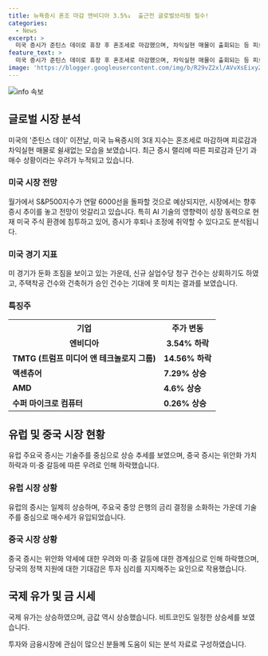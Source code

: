 ```yaml
---
title: 뉴욕증시 혼조 마감 엔비디아 3.5%↓  출근전 글로벌브리핑 필수!
categories:
  - News
excerpt: >
  미국 증시가 준틴스 데이로 휴장 후 혼조세로 마감했으며, 차익실현 매물이 출회되는 등 피로감이 누적된 상황이다. S&P500와 나스닥은 최고치를 경신하며 강세를 보이나 단기 과매수 상황으로 취약해 보인다. 또한, 미 경기의 둔화 조짐과 고용 및 주택 지표의 부진에 대한 우려가 늘고 있다. 특히, AI의 영향력이 증시에 침투하고 있다는 우려도 제기되고 있는 가운데, 과매수 구간이라는 우려도 있다. 유럽증시는 기술주를 중심으로 매수세가 유입되며 상승했으며, 중국 증시는 위안화 약세에 따른 우려로 하락했다. 유가와 금의 가격은 상승하고, 비트코인은 약간의 상승세를 보였다.
feature_text: >
  미국 증시가 준틴스 데이로 휴장 후 혼조세로 마감했으며, 차익실현 매물이 출회되는 등 피로감이 누적된 상황이다. S&P500와 나스닥은 최고치를 경신하며 강세를 보이나 단기 과매수 상황으로 취약해 보인다. 또한, 미 경기의 둔화 조짐과 고용 및 주택 지표의 부진에 대한 우려가 늘고 있다. 특히, AI의 영향력이 증시에 침투하고 있다는 우려도 제기되고 있는 가운데, 과매수 구간이라는 우려도 있다. 유럽증시는 기술주를 중심으로 매수세가 유입되며 상승했으며, 중국 증시는 위안화 약세에 따른 우려로 하락했다. 유가와 금의 가격은 상승하고, 비트코인은 약간의 상승세를 보였다.
image: 'https://blogger.googleusercontent.com/img/b/R29vZ2xl/AVvXsEixyZcFfHzMRdzZMjFBmAUKJYCLCGyLL1o632UiGVXcaFdKo_bkvkuCioo0uUKlGfBVcT3P84aROyZIXSBEx3Aw5nCQ3pTgDom1WDC4m8eifvWiAmWEEVb4x6G_l8C0QH225ldMjyaFvpxGEBGNO37VmDTDMHGhJPq73UglMfDca1-0aw/s1600/blogspot.png'
---
```


<p><img src="https://blogger.googleusercontent.com/img/b/R29vZ2xl/AVvXsEixyZcFfHzMRdzZMjFBmAUKJYCLCGyLL1o632UiGVXcaFdKo_bkvkuCioo0uUKlGfBVcT3P84aROyZIXSBEx3Aw5nCQ3pTgDom1WDC4m8eifvWiAmWEEVb4x6G_l8C0QH225ldMjyaFvpxGEBGNO37VmDTDMHGhJPq73UglMfDca1-0aw/s1600/blogspot.png" alt="info 속보" /></p>

<h2 data-ke-size="size26">글로벌 시장 분석</h2>

<p data-ke-size="size16">미국의 '준틴스 데이' 이전날, 미국 뉴욕증시의 3대 지수는 혼조세로 마감하며 피로감과 차익실현 매물로 쉴새없는 모습을 보였습니다. 최근 증시 랠리에 따른 피로감과 단기 과매수 상황이라는 우려가 누적되고 있습니다.</p>

<h3 data-ke-size="size24">미국 시장 전망</h3>

<p data-ke-size="size16">월가에서 S&P500지수가 연말 6000선을 돌파할 것으로 예상되지만, 시장에서는 향후 증시 추이를 놓고 전망이 엇갈리고 있습니다. 특히 AI 기술의 영향력이 성장 동력으로 현재 미국 주식 환경에 침투하고 있어, 증시가 후퇴나 조정에 취약할 수 있다고도 분석됩니다.</p>

<h3 data-ke-size="size24">미국 경기 지표</h3>

<p data-ke-size="size16">미 경기가 둔화 조짐을 보이고 있는 가운데, 신규 실업수당 청구 건수는 상회하기도 하였고, 주택착공 건수와 건축허가 승인 건수는 기대에 못 미치는 결과를 보였습니다.</p>

<h3 data-ke-size="size24">특징주</h3>

<table>
    <tr>
        <th>기업</th>
        <th>주가 변동</th>
    </tr>
    <tr>
        <td style="text-align: center; height: 17px;"><b>엔비디아</b></td>
        <td style="text-align: center; height: 17px;"><b>3.54% 하락</b></td>
    </tr>
    <tr>
        <td><b>TMTG (트럼프 미디어 앤 테크놀로지 그룹)</b></td>
        <td><b>14.56% 하락</b></td>
    </tr>
    <tr>
        <td><b>액센츄어</b></td>
        <td><b>7.29% 상승</b></td>
    </tr>
    <tr>
        <td><b>AMD</b></td>
        <td><b>4.6% 상승</b></td>
    </tr>
    <tr>
        <td><b>수퍼 마이크로 컴퓨터</b></td>
        <td><b>0.26% 상승</b></td>
    </tr>
</table>

<h2 data-ke-size="size26">유럽 및 중국 시장 현황</h2>

<p data-ke-size="size16">유럽 주요국 증시는 기술주를 중심으로 상승 추세를 보였으며, 중국 증시는 위안화 가치 하락과 미·중 갈등에 따른 우려로 인해 하락했습니다.</p>

<h3 data-ke-size="size24">유럽 시장 상황</h3>

<p data-ke-size="size16">유럽의 증시는 일제히 상승하며, 주요국 중앙 은행의 금리 결정을 소화하는 가운데 기술주를 중심으로 매수세가 유입되었습니다.</p>

<h3 data-ke-size="size24">중국 시장 상황</h3>

<p data-ke-size="size16">중국 증시는 위안화 약세에 대한 우려와 미·중 갈등에 대한 경계심으로 인해 하락했으며, 당국의 정책 지원에 대한 기대감은 투자 심리를 지지해주는 요인으로 작용했습니다.</p>

<h2 data-ke-size="size26">국제 유가 및 금 시세</h2>

<p data-ke-size="size16">국제 유가는 상승하였으며, 금값 역시 상승했습니다. 비트코인도 일정한 상승세를 보였습니다.</p>

<p>투자와 금융시장에 관심이 많으신 분들께 도움이 되는 분석 자료로 구성하였습니다.<body></p>

